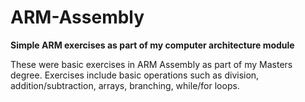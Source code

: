 # ARM-Assembly
<b>Simple ARM exercises as part of my computer architecture module</b>

These were basic exercises in ARM Assembly as part of my Masters degree. Exercises include basic operations such as division, addition/subtraction, arrays, branching, while/for loops.
